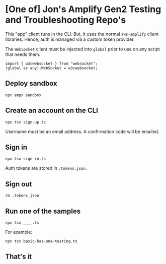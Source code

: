 # [One of] Jon's Amplify Gen2 Testing and Troubleshooting Repo's

This "app" client runs in the CLI. But, it uses the normal `aws-amplify` client libraries. Hence, auth is managed via a custom token provider.

The `WebSocket` client must be injected into `global` prior to use on any script that needs them.

```
import { w3cwebsocket } from "websocket";
(global as any).WebSocket = w3cwebsocket;
```

## Deploy sandbox

```
npx ampx sandbox
```

## Create an account on the CLI

```
npx tsx sign-up.ts
```

Username must be an email address. A confirmation code will be emailed.

## Sign in

```
npx tsx sign-in.ts
```

Auth tokens are stored in `.tokens.json`.

## Sign out

```
rm .tokens.json
```

## Run one of the samples

```
npx tsx ____.ts
```

For example:

```
npx tsx basic-has-one-testing.ts
```

## That's it
